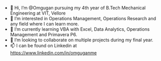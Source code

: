 - 👋 Hi, I’m @Omgugan pursuing my 4th year of B.Tech Mechanical Engineering at VIT, Vellore
- 👀 I’m interested in Operations Management, Operations Research and any field where I can learn more.
- 🌱 I’m currently learning VBA with Excel, Data Analytics, Operations Management and Primavera P6.
- 💞️ I’m looking to collaborate on multiple projects during my final year.
- 📫 I can be found on Linkedin at https://www.linkedin.com/in/omguganme
